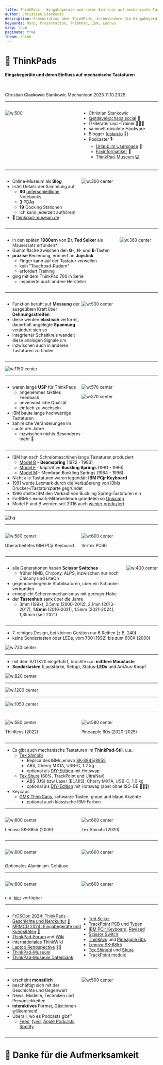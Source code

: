 ```yaml
---
title: ThinkPads - Eingabegeräte und deren Einfluss auf mechanische Tastaturen
author: Christian Stankowic
description: Präsentation über ThinkPads, insbesondere die Eingabegeräte
keywords: Marp, Presentation, ThinkPad, IBM, Lenovo
marp: true
paginate: true
theme: think
---
```


<style>
    .container{
        display: flex;
    }
    .col{
        flex: 1;
    }
    .col25{
        width: 25%;
    }
    .col40{
        width: 40%;
    }
    .smol{
      font-size: 60%
    }
</style>

<!-- _class: lead -->

# 🔴 ThinkPads

#### Eingabegeräte und deren Einfluss auf mechanische Tastaturen

<br>

Christian ~~Clackowic~~ Stankowic
Mechanicon 2025
11.10.2025

---

<!-- _header: `whoami` -->

<div class="container">

<div class="col">

![w:500](./imgs/cstan.jpg)

</div>

<div class="col">

- Christian Stankowic
- [@stdevel@chaos.social](https://chaos.social/@stdevel) 🐘
- IT-Berater und -Trainer 👨🏻‍🏫
- sammelt obsolete Hardware
- Blogger ([cstan.io](https://cstan.io) 📖)
- Podcaster 🎙️
  - [Urlaub im Userspace](https://user.space) 🌴
  - [Faxinformatiker](https://faxinformatiker.de) 📠
  - [ThinkPad-Museum](https://thinkpad-museum.de/episode) 💻

</div>

</div>

---

<!-- _header: ThinkPad-Museum -->

<div class="container">

<div class="col">

- Online-Museum als **Blog**
- listet Details der Sammlung auf
  - **80** <u>unterschiedliche</u> Notebooks
  - **3** PDAs
  - **19** Docking Stationen
  - ich kann jederzeit aufhören!
- 🔴 [thinkpad-museum.de](https://thinkpad-museum.de)

</div>

<div class="col">

![w:300 center](./imgs/museum.jpg)

</div>

</div>

---

<!-- _header: Kurzgeschichte des TrackPoints -->
<!-- footer: '[[1]](https://youtu.be/Wpw7Bml_XvI), Patent lief **2007** aus, auch andere Hersteller hatten vorher bereits Alternativen' -->

<div class="container">

<div class="col">

- in den späten **1980ern** von **Dr. Ted Selker** als Mausersatz erfunden*
- Gummifläche zwischen den **G**-, **H**- und **B**-Tasten
- **präzise** Bedienung, erinnert an **Joystick**
  - Finger kann auf der Tastatur verweilen
  - kein "Touchpad-Rudern"
  - erfordert Training
- ging mit dem ThinkPad 700 in Serie
  - inspirierte auch andere Hersteller

</div>

<div class="col25">

![w:360 center](./imgs/ted_selker.jpg)

</div>

</div>

---

<!-- _header: Kurzgeschichte des TrackPoints -->
<!-- footer: '[[2]](https://de.wikipedia.org/wiki/Datei:Pointing_stick_of_a_Lenovo_ThinkPad_keyboard-4488.jpg), Patent lief **2007** aus, auch andere Hersteller hatten vorher bereits Alternativen' -->

<div class="container">

<div class="col">

- Funktion beruht auf **Messung** der ausgeübten Kraft über **Dehnungsstreifen**
- diese werden **elastisch** verformt, dauerhaft angelegte **Spannung** verändert sich so
- integrierter Schaltkreis wandelt diese analogen Signale um
- inzwischen auch in anderen Tastaturen zu finden

</div>

<div class="col">

![w:530 center](./imgs/Pointing_stick_of_a_Lenovo_ThinkPad_keyboard-4488.jpg)

</div>

</div>

---

<!-- _header: Trivia: Unterschiedliche TrackPoint-Typen' -->
<!-- footer: '[[3]](https://www.reddit.com/r/thinkpad/comments/h16v1f/tizio_and_thinkpad_the_perfect_classical)' -->

![w:1150 center](./imgs/trackpoints.jpg)

<!--

- wurden die Jahre über immer optimiert
- wurden kleiner, da die Geräte auch kleiner werden
- billige Replicas erkennt man daran, dass sie schnell **speckig** werden

-->

---

<!-- _header: Tastaturen -->
<!-- footer: '' -->

<div class="container">

<div class="col">

- waren lange **USP** für ThinkPads
  - angenehmes taktiles Feedback
  - unverwüstliche Qualität
  - einfach zu wechseln
- IBM baute lange hochwertige Tastaturen
- zahlreiche Veränderungen im Laufe der Jahre
  - inzwischen nichts Besonderes mehr 🥲

</div>

<div class="col">

![w:570 center](./imgs/760el_keyboard.jpg)

![w:570 center](./imgs/t400_keyboard.jpg)

</div>

</div>

---

<!-- _header: IBM und Tastaturen -->
<!-- footer: 'Höre auch [CCH029 - Model F 🎙️](https://www.clickclackhack.de/029.html) und [CCH015 - Model M 🎙️](https://www.clickclackhack.de/015.html)' -->

- IBM hat nach Schreibmaschinen lange Tastaturen produziert
  - [Model B](https://sharktastica.co.uk/wiki?id=modelb) - **Beamspring** (1972 - 1983)
  - [Model F](https://sharktastica.co.uk/wiki?id=modelf) - kapazitive **Buckling Springs** (1981 - 1986)
  - [Model M](https://sharktastica.co.uk/wiki?id=modelm) - Membran Buckling Springs (1984 - 1996)
- Nicht alle Tastaturen waren legendär: **IBM PCjr Keyboard**
- 1991 wurde Lexmark durch die Veräußerung von IBMs Drucker-/Tastatursparte gegründet
- 1996 stellte IBM den Verkauf von Buckling Spring-Tastaturen ein
- Ex-IBM/-Lexmark-Mitarbeitende gründeten so [Unicomp](https://www.pckeyboard.com)
- Model F und B werden seit 2016 auch [wieder produziert](https://www.modelfkeyboards.com/)

---

<!--
_header: 'IBM PCjr Keyboard (1983)'
footer: '[[4]](https://regmedia.co.uk/2014/03/20/keyboard_chiclet_large.jpg)' -->

![bg](./imgs/pcjr.jpg)

---

<!--
_header: 'IBM PCjr Keyboard (1984) and Vortex PC66 (2023)'
footer: '[[5]](https://regmedia.co.uk/2014/03/20/keyboard_chiclet_large.jpg)' -->

<div class="container">

<div class="col">

![w:580 center](./imgs/pcjr2.jpg)

Überarbeitetes IBM PCjr Keyboard

</div>

<div class="col">

![w:600 center](./imgs/vortex_pc66.jpg)

Vortex PC66

</div>

</div>

---

<!-- _header: ThinkPad-Tastaturen -->
<!-- footer: '[[6]](https://deskthority.net/wiki/Scissor_switch)' -->

<div class="container">

<div class="col">

- alle Generationen haben **Scissor Switches**
  - früher NMB, Chicony, ALPS, inzwischen nur noch Chicony und LiteOn
- gegenüberliegende Stabilisatoren, über ein Scharnier verbunden
- ermöglicht Scherenmechanismus mit geringer Höhe
- der **Tastenhub** sank über die Jahre
  - 3mm (199x), 2.5mm (2000-2012), 2.1mm (2013-2017), **1.8mm** (2016-2021), 1.5mm (2021-2024), 1,35mm (seit 2021)

</div>

<div class="col35">

![w:400 center](./imgs/scissor_switch.jpg)

</div>

</div>

---

<!-- _header: OG-Tastatur (hier: 760EL, 1996) -->
<!-- footer: '' -->

- 7-reihiges Design, bei kleinen Geräten nur 6 Reihen (z.B. 240)
- keine Sondertasten oder LEDs, vom 700 (1992) bis zum 600X (2000)

![w:720 center](./imgs/760el_front_keyboard.jpg)

<!--

- Blaue und grüne Markeriungen für Mehrfachbelegungen

-->

---

<!-- _header: 'Klassische Tastatur (hier: T23, 2002)' -->

- mit dem A/T/X20 eingeführt, brachte u.a. **mittlere Maustaste**
- **Sondertasten** (Lautstärke, Setup), Status-**LEDs** und An/Aus-Knopf

![w:820 center](./imgs/t23_keyboard.jpg)

---

<!-- _header: Precision-Keyboard (X230, 2012) -->
<!-- footer: '' -->

![w:1200 center](./imgs/x230_keyboard.jpg)

<!--

- 6 statt 7 Reihen, auch bei großen Geräten
  - mehr Platz zwischen den Tasten
  - größere Tasten, um Tippfehler zu vermeiden
  - keine separaten Funktionstasten mehr

-->

---

<!-- _header: Revival des Classic Keyboards (T25, 2017) -->

![w:1050 center](./imgs/t25_keyboard.jpg)

---


<!-- _header: ThinKeys- und Pineapple 60s-Projekte -->
<!-- footer: '[[7]](https://github.com/moduloindustries/thinkeys), [[8]](https://github.com/saoto28/pineapple60/)' -->

<div class="container">

<div class="col">

![w:580 center](./imgs/thinkeys.jpg)

ThinKeys (2022)

</div>

<div class="col" style="margin:auto;">

![w:580 center](./imgs/p60.jpg)

Pineapple 60s (2020-2025)

</div>

</div>

<!--

- [ThinKeys](https://github.com/moduloindustries/thinkeys) Projekt
  - Ortholineare Tastatur für T410-30, T510-30, W510-30 und X220/230
  - QMK mit TrackPoint kann auch extern über USB-C verwendet werden
- [Pineapple 60](https://github.com/saoto28/pineapple60/)
  - Geteilte Tastatur für X13 und T440-460 

-->

---

<!-- _header: Einfluss auf mechanische Tastaturen -->
<!-- footer: '' -->

- Es gibt auch mechanische Tastaturen im **ThinkPad-Stil**, u.a.:
  - [Tex Shinobi](https://tex.com.tw/products/shinobi)
    - Replica des IBM/Lenovo [SK-8845](https://sharktastica.co.uk/topics/trackpoint_kbs#SK-8845)/[8855](https://sharktastica.co.uk/topics/trackpoint_kbs#SK-8855)
    - ABS, Cherry MX1A, USB-C, 1.2 kg
    - optional als [DIY-Edition](https://tex.com.tw/products/shinobi-diy-type) mit Hotswap
  - [Tex Shura](https://tex.com.tw/products/shura) (60%, TrackPoint und UltraNav)
    - ABS (US) bzw Laser (EU/JIS), Cherry MX1A, USB-C, 1.0 kg
    - optional als [DIY-Edition](https://tex.com.tw/products/shura-diy-type) mit Hotswap (aber ohne ISO-DE 🤡🤡🤡)
- Keycaps
  - [GMK ThinkCaps](https://drop.com/talk/39383/gmk-think-caps), schwarze Tasten, graue und blaue Akzente
    - optional auch klassische IBM-Farben

---

<!-- _header: Lenovo SK-8855 und Tex Shinobi -->
<!-- footer: '[[9]](https://sharktastica.co.uk/topics/trackpoint_kbs#SK-8855), [[10]](https://tex.com.tw/products/shinobi)' -->

<div class="container">

<div class="col">

![w:600 center](./imgs/davkol_55Y9011_liteon.jpg)

Lenovo SK-8855 (2009)

</div>

<div class="col" style="margin:auto;">

![w:600 center](./imgs/shinobi.png)

Tex Shinobi (2020)

</div>

</div>

---

<!-- _header: Tex Shura (2022) -->
<!-- footer: '[[11]](https://tex.com.tw/products/shura)' -->

<div class="container">

<div class="col">

![w:600 center](./imgs/shura1.jpg)

</div>

<div class="col" style="margin:auto;">

![w:600 center](./imgs/shura2.jpg)

</div>

</div>

Optionales Aluminium-Gehäuse

---

<!-- _header: 'TrackPoint-Module' -->
<!-- footer: '[[12]](https://www.reddit.com/r/ErgoMechKeyboards/comments/1d6h7sr/ad_trackpoint_module_for_split_keyboards/)' -->

<div class="container">

<div class="col">

![w:600 center](./imgs/trackpoint-module.webp)

</div>

<div class="col" style="margin:auto;">

![w:600 center](./imgs/trackpoint-module2.webp)

</div>

</div>

u.a. [hier](https://holykeebs.com/pages/trackpoint) verfügbar

---


<!-- _header: Links und Bilderquellen -->
<!-- footer: '' -->

<div class="container">

<div class="col">

- [FrOSCon 2024: ThinkPads - Geschichte und Nerdkultur](https://github.com/stdevel/froscon2024-thinkpads/) [🎥](https://media.ccc.de/v/froscon2024-3141-thinkpads)
- [MRMCD 2024: Eingabegeräte und Kuriositäten](https://github.com/stdevel/mrmcd2024-thinkpads/) [🎥](https://media.ccc.de/v/2024-339-thinkpads-geschichte-und-trivia)
- [ThinkPad-Forum](https://thinkpad-forum.de) and [Wiki](https://thinkwiki.de)
- [Internationales ThinkWiki](https://thinkwiki.org)
- [Laptop Retrospective](https://laptopretrospective.com) 🎥📖
- [ThinkPad-Museum](https://thinkpad-museum.de)
- [ThinkPad-Museum Datenbank](https://db.thinkpad-museum.de)

</div>

<div class="col" style="margin:auto;">

- [Ted Selker](https://youtu.be/Wpw7Bml_XvI)
- [TrackPoint PCB](https://de.wikipedia.org/wiki/Datei:Pointing_stick_of_a_Lenovo_ThinkPad_keyboard-4488.jpg) und [Typen](https://www.reddit.com/r/thinkpad/comments/h16v1f/tizio_and_thinkpad_the_perfect_classical)
- [IBM PCjr Keyboard](https://regmedia.co.uk/2014/03/20/keyboard_chiclet_large.jpg), [Revised](https://regmedia.co.uk/2014/03/20/keyboard_chiclet_large.jpg)
- [Scissor Switch](https://deskthority.net/wiki/Scissor_switch)
- [ThinKeys](https://github.com/moduloindustries/thinkeys) und [Pineapple 60s](https://github.com/saoto28/pineapple60/)
- [Lenovo SK-8855](https://sharktastica.co.uk/topics/trackpoint_kbs#SK-8855)
- [Tex Shinobi](https://tex.com.tw/products/shinobi) und [Shura](https://tex.com.tw/products/shura)
- [TrackPoint module](https://www.reddit.com/r/ErgoMechKeyboards/comments/1d6h7sr/ad_trackpoint_module_for_split_keyboards/)

</div>

</div>

---

<!-- _header: ThinkPad-Museum Podcast -->

<div class="container">

<div class="col">

- erscheint **monatlich**
- beschäftigt sich mit der Geschichte und Gegenwart
- News, Modelle, Techniken und Persönlichkeiten
- **interaktives** Format, Gäst:innen willkommen!
- Überall, wo es Podcasts gibt™
  - [Feed](https://podcasts.darmstadt.social/@thinkpadmuseum/feed.xml), [fyyd](https://fyyd.de/podcast/thinkpad-museum-podcast), [Apple Podcasts](https://podcasts.apple.com/us/podcast/thinkpad-museum-podcast/id1722845536), [Spotify](https://open.spotify.com/show/1Tyf65RpY3bKZr0xYVFhjc)

</div>

<div class="col">

![w:500 center](./imgs/tpm_cover.jpg)

</div>

</div>

---

<!-- _class: lead -->

# 🔴 Danke für die Aufmerksamkeit
